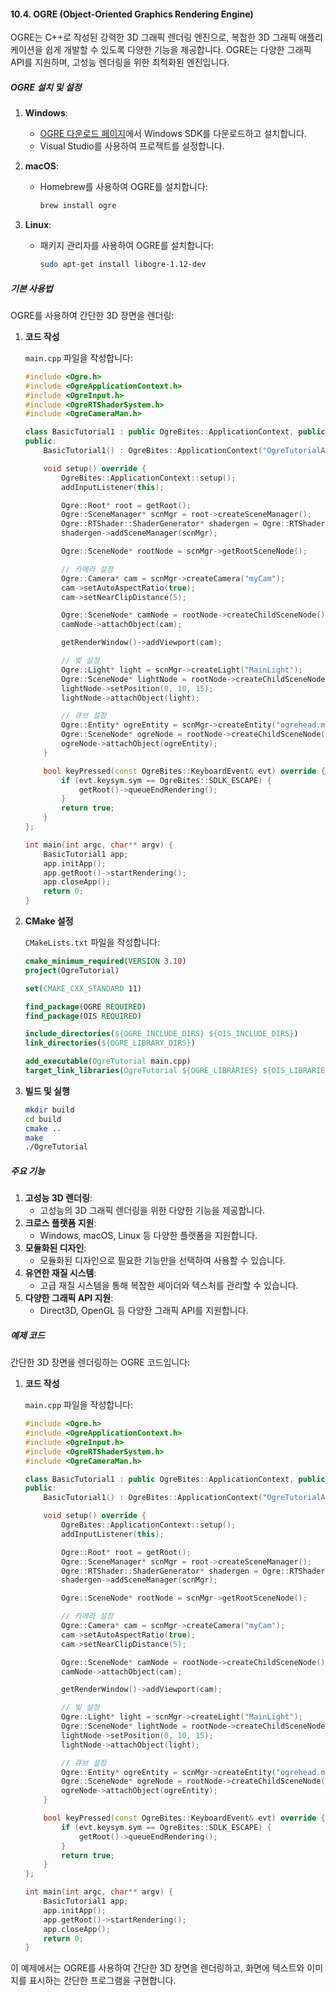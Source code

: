 #### 10.4. OGRE (Object-Oriented Graphics Rendering Engine)

OGRE는 C++로 작성된 강력한 3D 그래픽 렌더링 엔진으로, 복잡한 3D 그래픽 애플리케이션을 쉽게 개발할 수 있도록 다양한 기능을 제공합니다. OGRE는 다양한 그래픽 API를 지원하며, 고성능 렌더링을 위한 최적화된 엔진입니다.

##### OGRE 설치 및 설정

1. **Windows**:
   - [OGRE 다운로드 페이지](https://www.ogre3d.org/download/sdk)에서 Windows SDK를 다운로드하고 설치합니다.
   - Visual Studio를 사용하여 프로젝트를 설정합니다.

2. **macOS**:
   - Homebrew를 사용하여 OGRE를 설치합니다:
     ```bash
     brew install ogre
     ```

3. **Linux**:
   - 패키지 관리자를 사용하여 OGRE를 설치합니다:
     ```bash
     sudo apt-get install libogre-1.12-dev
     ```

##### 기본 사용법

OGRE를 사용하여 간단한 3D 장면을 렌더링:

1. **코드 작성**

   `main.cpp` 파일을 작성합니다:

   ```cpp
   #include <Ogre.h>
   #include <OgreApplicationContext.h>
   #include <OgreInput.h>
   #include <OgreRTShaderSystem.h>
   #include <OgreCameraMan.h>

   class BasicTutorial1 : public OgreBites::ApplicationContext, public OgreBites::InputListener {
   public:
       BasicTutorial1() : OgreBites::ApplicationContext("OgreTutorialApp") {}

       void setup() override {
           OgreBites::ApplicationContext::setup();
           addInputListener(this);

           Ogre::Root* root = getRoot();
           Ogre::SceneManager* scnMgr = root->createSceneManager();
           Ogre::RTShader::ShaderGenerator* shadergen = Ogre::RTShader::ShaderGenerator::getSingletonPtr();
           shadergen->addSceneManager(scnMgr);

           Ogre::SceneNode* rootNode = scnMgr->getRootSceneNode();

           // 카메라 설정
           Ogre::Camera* cam = scnMgr->createCamera("myCam");
           cam->setAutoAspectRatio(true);
           cam->setNearClipDistance(5);

           Ogre::SceneNode* camNode = rootNode->createChildSceneNode();
           camNode->attachObject(cam);

           getRenderWindow()->addViewport(cam);

           // 빛 설정
           Ogre::Light* light = scnMgr->createLight("MainLight");
           Ogre::SceneNode* lightNode = rootNode->createChildSceneNode();
           lightNode->setPosition(0, 10, 15);
           lightNode->attachObject(light);

           // 큐브 설정
           Ogre::Entity* ogreEntity = scnMgr->createEntity("ogrehead.mesh");
           Ogre::SceneNode* ogreNode = rootNode->createChildSceneNode();
           ogreNode->attachObject(ogreEntity);
       }

       bool keyPressed(const OgreBites::KeyboardEvent& evt) override {
           if (evt.keysym.sym == OgreBites::SDLK_ESCAPE) {
               getRoot()->queueEndRendering();
           }
           return true;
       }
   };

   int main(int argc, char** argv) {
       BasicTutorial1 app;
       app.initApp();
       app.getRoot()->startRendering();
       app.closeApp();
       return 0;
   }
   ```

2. **CMake 설정**

   `CMakeLists.txt` 파일을 작성합니다:

   ```cmake
   cmake_minimum_required(VERSION 3.10)
   project(OgreTutorial)

   set(CMAKE_CXX_STANDARD 11)

   find_package(OGRE REQUIRED)
   find_package(OIS REQUIRED)

   include_directories(${OGRE_INCLUDE_DIRS} ${OIS_INCLUDE_DIRS})
   link_directories(${OGRE_LIBRARY_DIRS})

   add_executable(OgreTutorial main.cpp)
   target_link_libraries(OgreTutorial ${OGRE_LIBRARIES} ${OIS_LIBRARIES})
   ```

3. **빌드 및 실행**

   ```bash
   mkdir build
   cd build
   cmake ..
   make
   ./OgreTutorial
   ```

##### 주요 기능

1. **고성능 3D 렌더링**:
   - 고성능의 3D 그래픽 렌더링을 위한 다양한 기능을 제공합니다.
2. **크로스 플랫폼 지원**:
   - Windows, macOS, Linux 등 다양한 플랫폼을 지원합니다.
3. **모듈화된 디자인**:
   - 모듈화된 디자인으로 필요한 기능만을 선택하여 사용할 수 있습니다.
4. **유연한 재질 시스템**:
   - 고급 재질 시스템을 통해 복잡한 셰이더와 텍스처를 관리할 수 있습니다.
5. **다양한 그래픽 API 지원**:
   - Direct3D, OpenGL 등 다양한 그래픽 API를 지원합니다.

##### 예제 코드

간단한 3D 장면을 렌더링하는 OGRE 코드입니다:

1. **코드 작성**

   `main.cpp` 파일을 작성합니다:

   ```cpp
   #include <Ogre.h>
   #include <OgreApplicationContext.h>
   #include <OgreInput.h>
   #include <OgreRTShaderSystem.h>
   #include <OgreCameraMan.h>

   class BasicTutorial1 : public OgreBites::ApplicationContext, public OgreBites::InputListener {
   public:
       BasicTutorial1() : OgreBites::ApplicationContext("OgreTutorialApp") {}

       void setup() override {
           OgreBites::ApplicationContext::setup();
           addInputListener(this);

           Ogre::Root* root = getRoot();
           Ogre::SceneManager* scnMgr = root->createSceneManager();
           Ogre::RTShader::ShaderGenerator* shadergen = Ogre::RTShader::ShaderGenerator::getSingletonPtr();
           shadergen->addSceneManager(scnMgr);

           Ogre::SceneNode* rootNode = scnMgr->getRootSceneNode();

           // 카메라 설정
           Ogre::Camera* cam = scnMgr->createCamera("myCam");
           cam->setAutoAspectRatio(true);
           cam->setNearClipDistance(5);

           Ogre::SceneNode* camNode = rootNode->createChildSceneNode();
           camNode->attachObject(cam);

           getRenderWindow()->addViewport(cam);

           // 빛 설정
           Ogre::Light* light = scnMgr->createLight("MainLight");
           Ogre::SceneNode* lightNode = rootNode->createChildSceneNode();
           lightNode->setPosition(0, 10, 15);
           lightNode->attachObject(light);

           // 큐브 설정
           Ogre::Entity* ogreEntity = scnMgr->createEntity("ogrehead.mesh");
           Ogre::SceneNode* ogreNode = rootNode->createChildSceneNode();
           ogreNode->attachObject(ogreEntity);
       }

       bool keyPressed(const OgreBites::KeyboardEvent& evt) override {
           if (evt.keysym.sym == OgreBites::SDLK_ESCAPE) {
               getRoot()->queueEndRendering();
           }
           return true;
       }
   };

   int main(int argc, char** argv) {
       BasicTutorial1 app;
       app.initApp();
       app.getRoot()->startRendering();
       app.closeApp();
       return 0;
   }
   ```

이 예제에서는 OGRE를 사용하여 간단한 3D 장면을 렌더링하고, 화면에 텍스트와 이미지를 표시하는 간단한 프로그램을 구현합니다.
